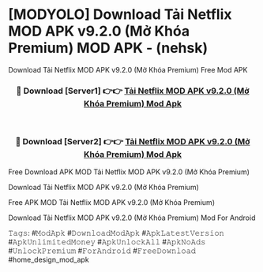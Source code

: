# [MODYOLO] Download Tải Netflix MOD APK v9.2.0 (Mở Khóa Premium) MOD APK - (nehsk)
Download Tải Netflix MOD APK v9.2.0 (Mở Khóa Premium) Free Mod APK

<div align="center">
<h3>🔴 Download [Server1] 👉👉 <a href="https://apk-comot.site?title=Tải_Netflix_MOD_APK_v9.2.0_(Mở_Khóa_Premium)">Tải Netflix MOD APK v9.2.0 (Mở Khóa Premium) Mod Apk</a></h3><br>

<h3>🔴 Download [Server2] 👉👉 <a href="https://apk-comot.site?title=Tải_Netflix_MOD_APK_v9.2.0_(Mở_Khóa_Premium)">Tải Netflix MOD APK v9.2.0 (Mở Khóa Premium) Mod Apk</a></h3>
</div>


Free Download APK MOD Tải Netflix MOD APK v9.2.0 (Mở Khóa Premium)

Download Tải Netflix MOD APK v9.2.0 (Mở Khóa Premium) 

Free APK MOD Tải Netflix MOD APK v9.2.0 (Mở Khóa Premium) 

Download Tải Netflix MOD APK v9.2.0 (Mở Khóa Premium) Mod For Android

𝚃𝚊𝚐𝚜: #𝙼𝚘𝚍𝙰𝚙𝚔 #𝙳𝚘𝚠𝚗𝚕𝚘𝚊𝚍𝙼𝚘𝚍𝙰𝚙𝚔 #𝙰𝚙𝚔𝙻𝚊𝚝𝚎𝚜𝚝𝚅𝚎𝚛𝚜𝚒𝚘𝚗 #𝙰𝚙𝚔𝚄𝚗𝚕𝚒𝚖𝚒𝚝𝚎𝚍𝙼𝚘𝚗𝚎𝚢 #𝙰𝚙𝚔𝚄𝚗𝚕𝚘𝚌𝚔𝙰𝚕𝚕 #𝙰𝚙𝚔𝙽𝚘𝙰𝚍𝚜 #𝚄𝚗𝚕𝚘𝚌𝚔𝙿𝚛𝚎𝚖𝚒𝚞𝚖 #𝙵𝚘𝚛𝙰𝚗𝚍𝚛𝚘𝚒𝚍 #𝙵𝚛𝚎𝚎𝙳𝚘𝚠𝚗𝚕𝚘𝚊𝚍 #home_design_mod_apk